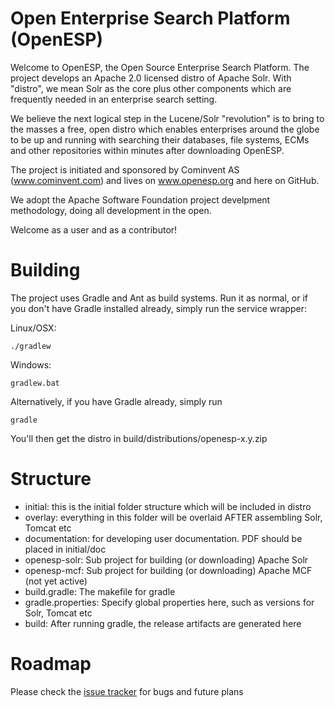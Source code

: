 Open Enterprise Search Platform (OpenESP)
=========================================
Welcome to OpenESP, the Open Source Enterprise Search Platform.
The project develops an Apache 2.0 licensed distro of Apache Solr.
With "distro", we mean Solr as the core plus other components which are
frequently needed in an enterprise search setting.

We believe the next logical step in the Lucene/Solr "revolution" is to
bring to the masses a free, open distro which enables enterprises around
the globe to be up and running with searching their databases, file systems,
ECMs and other repositories within minutes after downloading OpenESP.

The project is initiated and sponsored by Cominvent AS (www.cominvent.com)
and lives on www.openesp.org and here on GitHub.

We adopt the Apache Software Foundation project develpment methodology,
doing all development in the open.

Welcome as a user and as a contributor!

Building
========
The project uses Gradle and Ant as build systems. Run it as normal, or
if you don't have Gradle installed already, simply run the service wrapper:

Linux/OSX:

    ./gradlew
    
Windows:

    gradlew.bat

Alternatively, if you have Gradle already, simply run 

    gradle

You'll then get the distro in build/distributions/openesp-x.y.zip

Structure
=========

* initial: this is the initial folder structure which will be included in distro
* overlay: everything in this folder will be overlaid AFTER assembling Solr, Tomcat etc
* documentation: for developing user documentation. PDF should be placed in initial/doc
* openesp-solr: Sub project for building (or downloading) Apache Solr
* openesp-mcf: Sub project for building (or downloading) Apache MCF (not yet active)
* build.gradle: The makefile for gradle
* gradle.properties: Specify global properties here, such as versions for Solr, Tomcat etc
* build: After running gradle, the release artifacts are generated here

Roadmap
=======
Please check the [issue tracker](https://github.com/openesp/openesp/issues) for bugs and future plans